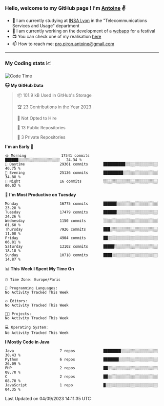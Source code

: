 ### Hello, welcome to my GitHub page ! I'm [Antoine](https://github.com/AntoinePiron) ✌️

- 🌱 I am currently studying at [INSA Lyon](https://www.insa-lyon.fr) in the "Telecommunications Services and Usage" department
- 🔭 I am currently working on the development of a [webapp](https://github.com/24HeuresINSA/Overbookd) for a festival
- 📺 You can check one of my realisation [here](https://astustc.fr)
- 📫 How to reach me: [pro.piron.antoine@gmail.com](mailto:pro.piron.antoine@gmail.com)

---

### My Coding stats 📈
<!--START_SECTION:waka-->
![Code Time](http://img.shields.io/badge/Code%20Time-184%20hrs%2044%20mins-blue)

**🐱 My GitHub Data** 

> 📦 101.9 kB Used in GitHub's Storage 
 > 
> 🏆 23 Contributions in the Year 2023
 > 
> 🚫 Not Opted to Hire
 > 
> 📜 13 Public Repositories 
 > 
> 🔑 3 Private Repositories 
 > 
**I'm an Early 🐤** 

```text
🌞 Morning                17541 commits       ██████░░░░░░░░░░░░░░░░░░░   24.34 % 
🌆 Daytime                29361 commits       ██████████░░░░░░░░░░░░░░░   40.75 % 
🌃 Evening                25136 commits       █████████░░░░░░░░░░░░░░░░   34.88 % 
🌙 Night                  16 commits          ░░░░░░░░░░░░░░░░░░░░░░░░░   00.02 % 
```
📅 **I'm Most Productive on Tuesday** 

```text
Monday                   16775 commits       ██████░░░░░░░░░░░░░░░░░░░   23.28 % 
Tuesday                  17479 commits       ██████░░░░░░░░░░░░░░░░░░░   24.26 % 
Wednesday                1150 commits        ░░░░░░░░░░░░░░░░░░░░░░░░░   01.60 % 
Thursday                 7926 commits        ███░░░░░░░░░░░░░░░░░░░░░░   11.00 % 
Friday                   4904 commits        ██░░░░░░░░░░░░░░░░░░░░░░░   06.81 % 
Saturday                 13102 commits       █████░░░░░░░░░░░░░░░░░░░░   18.18 % 
Sunday                   10718 commits       ████░░░░░░░░░░░░░░░░░░░░░   14.87 % 
```


📊 **This Week I Spent My Time On** 

```text
🕑︎ Time Zone: Europe/Paris

💬 Programming Languages: 
No Activity Tracked This Week

🔥 Editors: 
No Activity Tracked This Week

🐱‍💻 Projects: 
No Activity Tracked This Week

💻 Operating System: 
No Activity Tracked This Week
```

**I Mostly Code in Java** 

```text
Java                     7 repos             ████████░░░░░░░░░░░░░░░░░   30.43 % 
Python                   6 repos             ███████░░░░░░░░░░░░░░░░░░   26.09 % 
PHP                      2 repos             ██░░░░░░░░░░░░░░░░░░░░░░░   08.70 % 
C                        2 repos             ██░░░░░░░░░░░░░░░░░░░░░░░   08.70 % 
JavaScript               1 repo              █░░░░░░░░░░░░░░░░░░░░░░░░   04.35 % 
```




 Last Updated on 04/09/2023 14:11:35 UTC
<!--END_SECTION:waka-->
